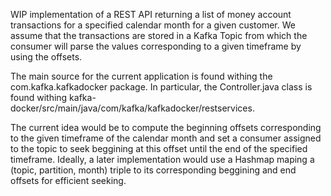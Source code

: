 WIP implementation of a REST API returning a list of money account transactions for a specified calendar month for a given customer. We assume that the transactions are stored in a Kafka Topic from which the consumer will parse the values corresponding to a given timeframe by using the offsets. 

The main source for the current application is found withing the com.kafka.kafkadocker package. In particular, the Controller.java class is found withing kafka-docker/src/main/java/com/kafka/kafkadocker/restservices.

The current idea would be to compute the beginning offsets corresponding to the given timeframe of the calendar month and set a consumer assigned to the topic to seek beggining at this offset until the end of the specified timeframe. Ideally, a later implementation would use a Hashmap maping a (topic, partition, month) triple to its corresponding beggining and end offsets for efficient seeking.